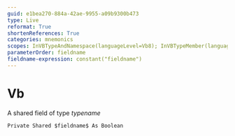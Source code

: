 ```yaml
---
guid: e1bea270-884a-42ae-9955-a09b9300b473
type: Live
reformat: True
shortenReferences: True
categories: mnemonics
scopes: InVBTypeAndNamespace(languageLevel=Vb8); InVBTypeMember(languageLevel=Vb8)
parameterOrder: fieldname
fieldname-expression: constant("fieldname")
---
```


# Vb

A shared field of type $typename$

```
Private Shared $fieldname$ As Boolean
```
